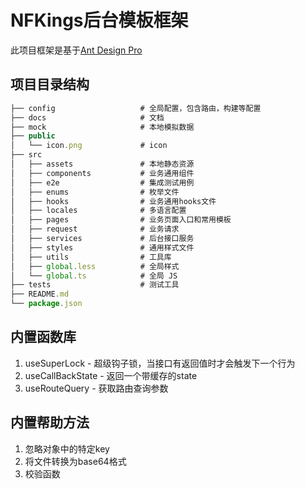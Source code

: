 # NFKings后台模板框架
此项目框架是基于[Ant Design Pro](https://pro.ant.design)

## 项目目录结构
```js
├── config                   # 全局配置，包含路由，构建等配置
├── docs                     # 文档
├── mock                     # 本地模拟数据
├── public
│   └── icon.png             # icon
├── src
│   ├── assets               # 本地静态资源
│   ├── components           # 业务通用组件
│   ├── e2e                  # 集成测试用例
│   ├── enums                # 枚举文件
│   ├── hooks                # 业务通用hooks文件
│   ├── locales              # 多语言配置
│   ├── pages                # 业务页面入口和常用模板
│   ├── request              # 业务请求
│   ├── services             # 后台接口服务
│   ├── styles               # 通用样式文件
│   ├── utils                # 工具库
│   ├── global.less          # 全局样式
│   └── global.ts            # 全局 JS
├── tests                    # 测试工具
├── README.md
└── package.json
```

## 内置函数库
1. useSuperLock - 超级钩子锁，当接口有返回值时才会触发下一个行为
2. useCallBackState - 返回一个带缓存的state
3. useRouteQuery - 获取路由查询参数

## 内置帮助方法
1. 忽略对象中的特定key
2. 将文件转换为base64格式
3. 校验函数